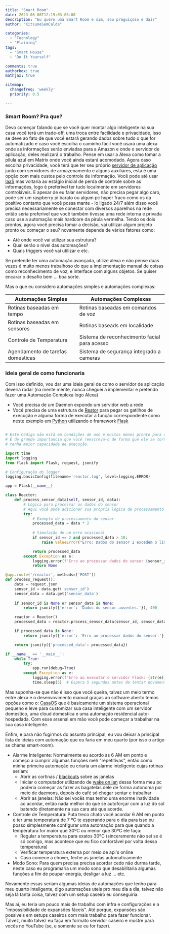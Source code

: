 ```yaml
---
title: "Smart Room"
date: 2023-06-06T12:19:03-03:00
description: "Eu quero uma Smart Room e sim, sou preguiçoso e daí?"
author: "KitsuneSemCalda"

categories:
  - "Tecnology"
  - "Plaining"
tags:
  - "Smart House"
  - "Do It Yourself"

comments: true
authorbox: true
mathjax: true

sitemap:
  changefreq: 'weekly'
  priority: 0.5

---
```


### Smart Room? Pra que?

Devo começar falando que se você quer montar algo inteligente na sua casa você terá um trade-off, uma troca entre facilidade e privacidade, isso se deve ao fato de que você estará gerando dados sobre tudo o que for automatizado e caso você escolha o caminho fácil você usará uma alexa onde as informações serão enviadas para a Amazon e onde o servidor de aplicação, deles realizará o trabalho.
Pense em usar a Alexa como tomar a pílula azul em Matrix onde você ainda estará acomodado. Agora caso escolha privacidade, você terá que ter seu próprio [servidor de aplicação](https://pt.wikipedia.org/wiki/Servidor_de_aplica%C3%A7%C3%A3o) junto com servidores de armazenamento e alguns auxiliares, esta é uma opção com mais custos pelo controle de informação. Você pode até usar [IaaS](https://www.redhat.com/pt-br/topics/cloud-computing/what-is-iaas) mas voltaria ao estágio inicial de perda de controle sobre as informações, logo é preferivel ter tudo localmente em servidores controláveis.
E apesar de eu falar servidores, não precisa pegar algo caro, pode ser um raspberry pi barato ou algum pc hyper fraco como os da positivo contanto que você possa mante - lo ligado 24/7 além disso você precisa necessariamente se conectar com diversos aparelhos na rede então seria preferivel que você também tivesse uma rede interna e privada caso use a automação mais hardcore da pirula vermelha. Tendo os dois prontos, agora você precisa tomar a decisão, vai utilizar algum projeto pronto ou começar o seu? novamente depende de vários fatores como:

- Até onde você vai utilizar sua estrutura?
- Qual serão o nível das automações? 
- Quais triggers você vai utilizar e etc.

Se pretende ter uma automação avançada, utilize alexa e não pense duas vezes é muito menos trabalhoso do que a implementação manual de coisas como reconhecimento de voz, e interface com alguns objetos. Se quiser encarar o desafio bem ... boa sorte.

Mas o que eu considero automações simples e automações complexas:

| Automações Simples | Automações Complexas        |
|---------------------------------- | ----------------------------------------------|
| Rotinas baseadas em tempo         | Rotinas baseadas em comandos de voz           |
| Rotinas baseadas em sensores      | Rotinas baseads em localidade                 |
| Controle de Temperatura           | Sistema de reconhecimento facial para acesso  |
| Agendamento de tarefas domesticas | Sistema de segurança integrado a cameras      |

### Ideia geral de como funcionaria

Com isso definido, vou dar uma ideia geral de como o servidor de aplicação deveria rodar (na mente mente, nunca cheguei a implementar e pretendo fazer uma Automação Complexa logo Alexa)

- Você precisa de um Daemon expondo um servidor web a rede
- Você precisa de uma estrutura de [Reator](https://en.wikipedia.org/wiki/Reactor_pattern) para pegar os gatilhos de execução e alguma forma de executar a função correspondente como neste exemplo em [Python](https://pt.wikipedia.org/wiki/Python) utilizando o framework [Flask](https://pt.wikipedia.org/wiki/Flask_(framework_web))

```python

# Este Código não está em condições de uso e muitos menos pronto para ser utilizado de verdade
# É de grande importancia que você reescreva-o de forma que ele se torne tolerante a erros e 
# tenha maior capacidade de execução.

import time
import logging
from flask import Flask, request, jsonify

# Configuração do logger
logging.basicConfig(filename='reactor.log', level=logging.ERROR)

app = Flask(__name__)

class Reactor:
    def process_sensor_data(self, sensor_id, data):
        # Lógica para processar os dados do sensor
        # Aqui você pode adicionar sua própria lógica de processamento
        try:
            # Exemplo de processamento do sensor
            processed_data = data * 2
            
            # Simulação de um erro ocasional
            if sensor_id == 2 and processed_data > 10:
                raise ValueError("Erro: Dados do sensor 2 excedem o limite.")

            return processed_data
        except Exception as e:
            logging.error(f"Erro ao processar dados do sensor {sensor_id}: {str(e)}")
            return None

@app.route('/reactor', methods=['POST'])
def process_request():
    data = request.json
    sensor_id = data.get('sensor_id')
    sensor_data = data.get('sensor_data')
    
    if sensor_id is None or sensor_data is None:
        return jsonify({'error': 'Dados do sensor ausentes.'}), 400

    reactor = Reactor()
    processed_data = reactor.process_sensor_data(sensor_id, sensor_data)

    if processed_data is None:
        return jsonify({'error': 'Erro ao processar dados do sensor.'}), 500

    return jsonify({'processed_data': processed_data})

if __name__ == '__main__':
    while True:
        try:
            app.run(debug=True)
        except Exception as e:
            logging.error(f"Erro ao executar o servidor Flask: {str(e)}")
            time.sleep(5)  # Espera 5 segundos antes de tentar novamente
```

Mas suponha-se que não é isso que você queira, talvez um meio termo entre alexa e o desenvovimento manual graças ao software aberto temos opções como o: [CasaOS](https://github.com/IceWhaleTech/CasaOS)
que é basicamente um sistema operacional pequeno e leve para customizar sua casa inteligente com um servidor domestico, uma cloud domestica e uma automação residencial auto-hospedada. Com esse arsenal em mão você pode começar a trabalhar na sua casa inteligente.

Enfim, e para não fugirmos do assunto principal, eu vou deixar a principal lista de ideias com automação que eu faria em meu quarto (por isso o artigo se chama smart-room).

- Alarme Inteligente: Normalmente eu acordo as 6 AM em ponto e começo a cumprir algumas funções meh "repetitivas", então como minha primeira automação eu criaria um alarme inteligente cujas rotinas seriam:
    - Abrir as cortinas / [blackouts](https://suadecoracao.com/dicas-para-escolher-o-tipo-de-cortinas-blackout-na-reforma/) sobre as janelas
    - Iniciar o computador utilizando de [wake on lan](https://pt.wikipedia.org/wiki/Wake-on-LAN) dessa forma meu pc poderia começar as fazer as bagatelas dele de forma autonoma por meio de daemons, depois do café só chegar sentar e trabalhar
    - Abrir as janelas: Não sei vocês mas tenho uma enorme inatividade ao acordar, então nada melhor do que se autoforçar com a luz do sol batendo diretamente na sua cara até que acorde.
- Controle de Temperatura: Puta treco chato você acordar 6 AM em ponto e ter uma temperatura de 7 ºC te esperando para o dia para isso eu posso simplesmente configurar uma automação para que quando a temperatura for maior que 30ºC ou menor que 30ºC ele faça:
    - Regular a temperatura para exatos 30ºC (sinceramente não sei se é só comigo, mas acontece que eu fico confortável por volta dessa temperatura)
    - Verificar temperatura externa por meio de api's online
    - Caso comece a chover, feche as janelas automaticamente
- Modo Sono: Para quem precisa precisa acordar cedo não durma tarde, neste caso eu programaria um modo sono que desabilitaria algumas funções a fim de poupar energia, desligar a luz ... etc.

Novamente essas seriam algumas ideias de automações que tenho para meu quarto inteligente, digo automações uteis pro meu dia a dia, talvez não seja lá tanta coisa, talvez com um setup caseiro eu conseguiria.

Mas ai, eu teria um pouco mais de trabalho com infra e configurações e a "impossibilidade de expansões fáceis". Até porque, expansões são possiveis em setups caseiros com mais trabalho para fazer funcionar. Talvez, muito talvez eu faça em formato servidor caseiro e mostre para vocês no YouTube (se, e somente se eu for fazer).
